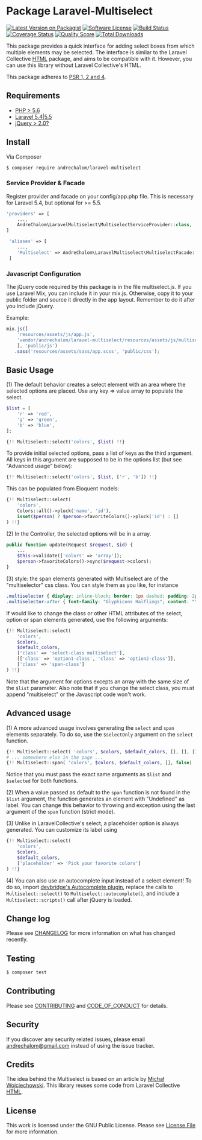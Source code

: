 # Package Laravel-Multiselect

[![Latest Version on Packagist][ico-version]][link-packagist]
[![Software License][ico-license]](LICENSE)
[![Build Status][ico-travis]][link-travis]
[![Coverage Status][ico-scrutinizer]][link-scrutinizer]
[![Quality Score][ico-code-quality]][link-code-quality]
[![Total Downloads][ico-downloads]][link-downloads]

This package provides a quick interface for adding select boxes from which multiple elements may be selected.
The interface is similar to the Laravel Collective [HTML](https://github.com/LaravelCollective/html/) package,
and aims to be compatible with it. However, you can use this library without Laravel Collective's HTML.

This package adheres to [PSR 1, 2 and 4](http://www.php-fig.org/psr/).

## Requirements

- [PHP > 5.6](http://php.net)
- [Laravel 5.4|5.5](https://github.com/laravel/framework)
- [jQuery > 2.0?](http://jquery.com)

## Install

Via Composer

``` bash
$ composer require andrechalom/laravel-multiselect
```

### Service Provider & Facade

Register provider and facade on your config/app.php file. This is necessary for Laravel 5.4, but optional for >= 5.5.

```php
'providers' => [
    ...,
    AndreChalom\LaravelMultiselect\MultiselectServiceProvider::class,
]

 'aliases' => [ 
    ...,
    'Multiselect' => AndreChalom\LaravelMultiselect\MultiselectFacade::class,
 ]
```

### Javascript Configuration

The jQuery code required by this package is in the file multiselect.js. If you use Laravel Mix, you can include it
in your mix.js. Otherwise, copy it to your public folder and source it directly in the app layout. 
Remember to do it after you include jQuery.

Example:

```js
mix.js([
    'resources/assets/js/app.js',
    'vendor/andrechalom/laravel-multiselect/resources/assets/js/multiselect.js',
    ], 'public/js')
   .sass('resources/assets/sass/app.scss', 'public/css');
```

## Basic Usage

(1) The default behavior creates a select element with an area where the selected options are placed. 
Use any key => value array to populate the select.

``` php
$list = [
    'r' => 'red',
    'g' => 'green',
    'b' => 'blue',
];

{!! Multiselect::select('colors', $list) !!}
```

To provide initial selected options, pass a list of keys as the third argument. All keys in this argument are supposed
to be in the options list (but see "Advanced usage" below):

``` php
{!! Multiselect::select('colors', $list, ['r', 'b']) !!}
```

This can be populated from Eloquent models:

``` php
{!! Multiselect::select(
    'colors', 
    Colors::all()->pluck('name', 'id'), 
    isset($person) ? $person->favoriteColors()->pluck('id') : []
) !!}
```

(2) In the Controller, the selected options will be in a array. 
```php
public function update(Request $request, $id) {
    ...
    $this->validate(['colors' => 'array']);
    $person->favoriteColors()->sync($request->colors);
}
```

(3) style: the span elements generated with Multiselect are of the "multiselector" css class. You can style them as you like, for instance

```css
.multiselector { display: inline-block; border: 1px dashed; padding: 2px; margin: 5px; cursor: pointer; }
.multiselector:after { font-family: "Glyphicons Halflings"; content: "\e014"; padding-left: 3px; }
```

If would like to change the class or other HTML attributes of the select, option or span elements generated, use the
following arguments:

``` php
{!! Multiselect::select(
    'colors', 
    $colors, 
    $default_colors,
    ['class' => 'select-class multiselect'],
    [['class' => 'option1-class', 'class' => 'option2-class']],
    ['class' => 'span-class']
) !!}
```

Note that the argument for options excepts an array with the same size of the `$list` parameter. Also note that
if you change the select class, you must append "multiselect" or the Javascript code won't work.

## Advanced usage

(1) A more advanced usage involves generating the `select` and `span` elements separately. To do so, use the `$selectOnly`
argument on the `select` function.

```php
{!! Multiselect::select( 'colors', $colors, $default_colors, [], [], [], true) !!}
# ... somewhere else in the page ...
{!! Multiselect::span( 'colors', $colors, $default_colors, [], false) !!}
```

Notice that you must pass the exact same arguments as `$list` and `$selected` for both functions.

(2) When a value passed as default to the `span` function is not found in the `$list` argument, the function generates
an element with "Undefined" as label. You can change this behavior to throwing and exception using the last argument
of the `span` function (strict mode).

(3) Unlike in LaravelCollective's select, a placeholder option is always generated. You can customize its label using

```php
{!! Multiselect::select( 
    'colors', 
    $colors, 
    $default_colors, 
    ['placeholder' => 'Pick your favorite colors']
) !!}
```

(4) You can also use an autocomplete input instead of a select element! To do so, import 
[devbridge's Autocomplete plugin](https://github.com/devbridge/jQuery-Autocomplete), replace the calls to 
`Multiselect::select()` to `Multiselect::autocomplete()`, and include a `Multiselect::scripts()` call after
jQuery is loaded.

## Change log

Please see [CHANGELOG](CHANGELOG.md) for more information on what has changed recently.

## Testing

``` bash
$ composer test
```

## Contributing

Please see [CONTRIBUTING](CONTRIBUTING.md) and [CODE_OF_CONDUCT](CODE_OF_CONDUCT.md) for details.

## Security

If you discover any security related issues, please email andrechalom@gmail.com instead of using the issue tracker.

## Credits

The idea behind the Multiselect is based on an article by [Michał Wojciechowski](http://odyniec.net/articles/multiple-select-fields/). This library reuses some code from Laravel Collective [HTML](https://github.com/LaravelCollective/html/).

## License

This work is licensed under the GNU Public License. Please see [License File](LICENSE) for more information.

[ico-version]: https://img.shields.io/packagist/v/andrechalom/laravel-multiselect.svg
[ico-license]: https://img.shields.io/badge/license-GPLv3-brightgreen.svg
[ico-travis]: https://img.shields.io/travis/andrechalom/laravel-multiselect/master.svg
[ico-scrutinizer]: https://img.shields.io/scrutinizer/coverage/g/andrechalom/laravel-multiselect.svg
[ico-code-quality]: https://img.shields.io/scrutinizer/g/andrechalom/laravel-multiselect.svg
[ico-downloads]: https://img.shields.io/packagist/dt/andrechalom/laravel-multiselect.svg

[link-packagist]: https://packagist.org/packages/andrechalom/laravel-multiselect
[link-travis]: https://travis-ci.org/andrechalom/laravel-multiselect
[link-scrutinizer]: https://scrutinizer-ci.com/g/andrechalom/laravel-multiselect/code-structure
[link-code-quality]: https://scrutinizer-ci.com/g/andrechalom/laravel-multiselect
[link-downloads]: https://packagist.org/packages/andrechalom/laravel-multiselect
